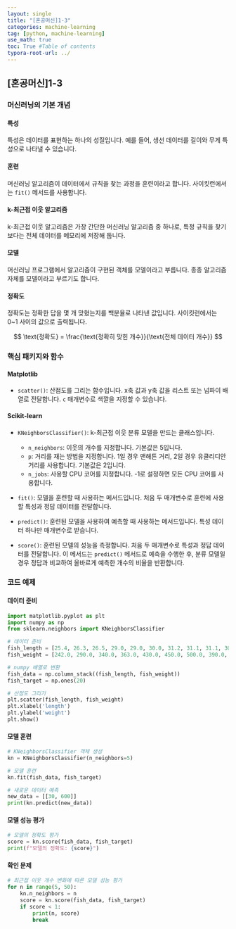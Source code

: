 ```yaml
---
layout: single
title: "[혼공머신]1-3"
categories: machine-learning
tag: [python, machine-learning]
use_math: true
toc: True #Table of contents
typora-root-url: ../
---
```


## [혼공머신]1-3

### 머신러닝의 기본 개념

#### 특성
특성은 데이터를 표현하는 하나의 성질입니다. 예를 들어, 생선 데이터를 길이와 무게 특성으로 나타낼 수 있습니다.

#### 훈련
머신러닝 알고리즘이 데이터에서 규칙을 찾는 과정을 훈련이라고 합니다. 사이킷런에서는 `fit()` 메서드를 사용합니다.

#### k-최근접 이웃 알고리즘
k-최근접 이웃 알고리즘은 가장 간단한 머신러닝 알고리즘 중 하나로, 특정 규칙을 찾기보다는 전체 데이터를 메모리에 저장해 둡니다.

#### 모델
머신러닝 프로그램에서 알고리즘이 구현된 객체를 모델이라고 부릅니다. 종종 알고리즘 자체를 모델이라고 부르기도 합니다.

#### 정확도
정확도는 정확한 답을 몇 개 맞혔는지를 백분율로 나타낸 값입니다. 사이킷런에서는 0~1 사이의 값으로 출력됩니다.

$$
\text{정확도} = \frac{\text{정확히 맞힌 개수}}{\text{전체 데이터 개수}}
$$


### 핵심 패키지와 함수

#### Matplotlib
- `scatter()`: 산점도를 그리는 함수입니다. x축 값과 y축 값을 리스트 또는 넘파이 배열로 전달합니다. `c` 매개변수로 색깔을 지정할 수 있습니다.

#### Scikit-learn
- `KNeighborsClassifier()`: k-최근접 이웃 분류 모델을 만드는 클래스입니다.
  - `n_neighbors`: 이웃의 개수를 지정합니다. 기본값은 5입니다.
  - `p`: 거리를 재는 방법을 지정합니다. 1일 경우 맨해튼 거리, 2일 경우 유클리디안 거리를 사용합니다. 기본값은 2입니다.
  - `n_jobs`: 사용할 CPU 코어를 지정합니다. -1로 설정하면 모든 CPU 코어를 사용합니다.
  
- `fit()`: 모델을 훈련할 때 사용하는 메서드입니다. 처음 두 매개변수로 훈련에 사용할 특성과 정답 데이터를 전달합니다.
- `predict()`: 훈련된 모델을 사용하여 예측할 때 사용하는 메서드입니다. 특성 데이터 하나만 매개변수로 받습니다.
- `score()`: 훈련된 모델의 성능을 측정합니다. 처음 두 매개변수로 특성과 정답 데이터를 전달합니다. 이 메서드는 `predict()` 메서드로 예측을 수행한 후, 분류 모델일 경우 정답과 비교하여 올바르게 예측한 개수의 비율을 반환합니다.

### 코드 예제

#### 데이터 준비
```python
import matplotlib.pyplot as plt
import numpy as np
from sklearn.neighbors import KNeighborsClassifier

# 데이터 준비
fish_length = [25.4, 26.3, 26.5, 29.0, 29.0, 30.0, 31.2, 31.1, 31.1, 30.4, 30.4, 30.9, 32.0, 32.7, 33.5, 34.0, 34.0, 34.5, 35.0, 35.0]
fish_weight = [242.0, 290.0, 340.0, 363.0, 430.0, 450.0, 500.0, 390.0, 490.0, 450.0, 500.0, 475.0, 500.0, 500.0, 500.0, 600.0, 600.0, 700.0, 700.0, 610.0]

# numpy 배열로 변환
fish_data = np.column_stack((fish_length, fish_weight))
fish_target = np.ones(20)

# 산점도 그리기
plt.scatter(fish_length, fish_weight)
plt.xlabel('length')
plt.ylabel('weight')
plt.show()
```

#### 모델 훈련
```python
# KNeighborsClassifier 객체 생성
kn = KNeighborsClassifier(n_neighbors=5)

# 모델 훈련
kn.fit(fish_data, fish_target)

# 새로운 데이터 예측
new_data = [[30, 600]]
print(kn.predict(new_data))
```

#### 모델 성능 평가
```python
# 모델의 정확도 평가
score = kn.score(fish_data, fish_target)
print(f"모델의 정확도: {score}")
```

#### 확인 문제
```python
# 최근접 이웃 개수 변화에 따른 모델 성능 평가
for n in range(5, 50):
    kn.n_neighbors = n
    score = kn.score(fish_data, fish_target)
    if score < 1:
        print(n, score)
        break
```
